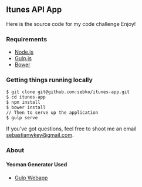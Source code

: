 ## Itunes API App

Here is the source code for my code challenge
Enjoy!

### Requirements

- [Node.js](http://nodejs.org/)
- [Gulp.js](http://gulpjs.com/)
- [Bower](http://bower.io/)

### Getting things running locally
    $ git clone git@github.com:sebko/itunes-app.git
    $ cd itunes-app
    $ npm install
    $ bower install
    // Then to serve up the application
    $ gulp serve

If you’ve got questions, feel free to shoot me an email [sebastianwkey@gmail.com](sebastianwkey@gmail.com).

### About

#### Yeoman Generator Used
- [Gulp Webapp](https://github.com/yeoman/generator-gulp-webapp)

